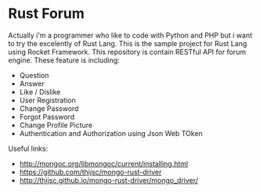 Rust Forum
==========

Actually i'm a programmer who like to code with Python and PHP but i want to try the excelently of Rust Lang. This is the sample project for Rust Lang using Rocket Framework. This repository is contain RESTful API for forum engine. These feature is including:

* Question
* Answer
* Like / Dislike
* User Registration
* Change Password
* Forgot Password
* Change Profile Picture
* Authentication and Authorization using Json Web TOken

Useful links:

* http://mongoc.org/libmongoc/current/installing.html
* https://github.com/thijsc/mongo-rust-driver
* http://thijsc.github.io/mongo-rust-driver/mongo_driver/
